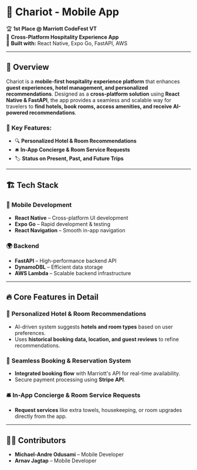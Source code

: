 # 🚀 Chariot - Mobile App  

🏆 **1st Place @ Marriott CodeFest VT**  
📱 **Cross-Platform Hospitality Experience App**  
🔹 **Built with:** React Native, Expo Go, FastAPI, AWS  

---

## 📌 Overview  

Chariot is a **mobile-first hospitality experience platform** that enhances **guest experiences, hotel management, and personalized recommendations**. Designed as a **cross-platform solution** using **React Native & FastAPI**, the app provides a seamless and scalable way for travelers to **find hotels, book rooms, access amenities, and receive AI-powered recommendations**.  

### 🌟 Key Features:
- 🔍 **Personalized Hotel & Room Recommendations**  
- 🛎 **In-App Concierge & Room Service Requests**  
- 🏷 **Status on Present, Past, and Future Trips**  
---

## 🏗 Tech Stack  

### 📱 Mobile Development  
- **React Native** – Cross-platform UI development  
- **Expo Go** – Rapid development & testing  
- **React Navigation** – Smooth in-app navigation    

### 🌍 Backend  
- **FastAPI** – High-performance backend API  
- **DynamoDBL** – Efficient data storage  
- **AWS Lambda** – Scalable backend infrastructure  

---

## 🔥 Core Features in Detail  

### 🎯 **Personalized Hotel & Room Recommendations**  
- AI-driven system suggests **hotels and room types** based on user preferences.  
- Uses **historical booking data, location, and guest reviews** to refine recommendations.  

### 📆 **Seamless Booking & Reservation System**  
- **Integrated booking flow** with Marriott's API for real-time availability.  
- Secure payment processing using **Stripe API**.  

### 🛎 **In-App Concierge & Room Service Requests**  
- **Request services** like extra towels, housekeeping, or room upgrades directly from the app.

---

## 👨‍💻 Contributors  

- **Michael-Andre Odusami** – Mobile Developer
- **Arnav Jagtap** – Mobile Developer
